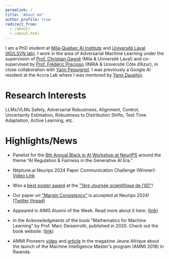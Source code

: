 ```yaml
---
permalink: /
title: "About me"
author_profile: true
redirect_from: 
  - /about/
  - /about.html
---
```


I am a PhD student at [Mila-Quebec AI Institute](https://mila.quebec/en/) and [Université Laval (IID/LSVN lab)](https://iid.ulaval.ca/en/). I work in the area of Adversarial Machine Learning under the supervision of [Prof. Christian Gagné](https://chgagne.github.io/english/) (Mila & Université Laval) and co-supervised by [Prof. Frédéric Precioso](https://www.i3s.unice.fr/~precioso/) (INRIA & Université Côte d’Azur), in close collaboration with [Yann Pequignot](https://www.irif.fr/~pequignot/). I was previously a Google AI resident at the Accra Lab where I was mentored by [Yann Dauphin](https://www.dauphin.io/).

Research Interests
======
LLMs/VLMs Safety, Adversarial Robustness, Alignment, Control, Uncertainty Estimation, Robustness to Distribution Shifts, Test Time Adaptation, Active Learning, etc.

Highlights/News
======
* Panelist for the [8th Annual Black in AI Workshop at NeurIPS](https://www.linkedin.com/posts/blackinai_rsvp-for-the-8th-annual-black-in-ai-workshop-activity-7264699464093696000-UUfg?utm_source=share&utm_medium=member_desktop) around the theme “AI Regulation & Fairness in the Generative AI Era.”

* Neptune.ai Neurips 2024 Paper Communication Challenge (Winner): [Video Link](https://youtu.be/bZ-m1lOOS70)

* Won a [best poster award](https://www.linkedin.com/posts/iid-ulaval_f%C3%A9licitations-aux-gagnantes-et-gagnants-du-activity-7261740406772568064-l7nk?utm_source=share&utm_medium=member_desktop) at the ["1ère Journée scientifique de l’IID"](https://iid.ulaval.ca/retour-sur-la-premiere-journee-scientifique-de-linstitut-intelligence-et-donnees/)!

* Our paper on ["Margin Consistency"](https://arxiv.org/abs/2406.18451) is accepted at Neurips 2024! ([Twitter thread](https://x.com/JNgnawe/status/1839315991018483971))

* Appeared in AIMS Alumni of the Week. Read more about it here: ([link](https://nexteinstein.org/alumoftheweek-jonas-ngnawe-aims-cameroon-17-ammi-19/))

* In the Acknowledgments of the book "Mathematics for Machine Learning" by Prof. Marc Deisenroth, published in 2020. Check out the book website: ([link](https://mml-book.github.io/))

* AMMI Pioneers [video](https://youtu.be/5Ssn-KYvdy0?si=6YJePlZg3ykAm2Cg) and [article](https://www.jeuneafrique.com/emploi-formation/655910/rwanda-les-premiers-jours-de-cours-des-etudiants-daims-kigali/) in the magazine Jeune Afrique about the launch of the Machine Intelligence Master's program (AMMI 2018) in Rwanda.
